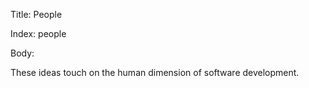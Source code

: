 Title: People

Index: people

Body:

These ideas touch on the human dimension of software development.
